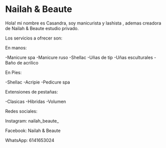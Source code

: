 # Nailah & Beaute



Hola! mi nombre es Casandra, soy manicurista y lashista , ademas creadora de Nailah & Beaute estudio privado.

Los servicios a ofrecer son: 

En manos:

-Manicure spa
-Manicure ruso
-Shellac
-Uñas de tip
-Uñas esculturales 
-Baño de acrilico


En Pies:

-Shellac
-Acripie 
-Pedicure spa


Extensiones de pestañas:

-Clasicas
-Hibridas
-Volumen 


Redes sociales:

Instagram: nailah_beaute_

Facebook: Nailah & Beaute

WhatsApp: 6141653024
